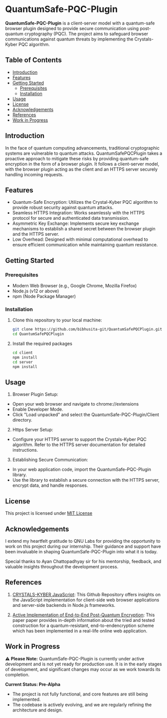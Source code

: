 # QuantumSafe-PQC-Plugin

**QuantumSafe-PQC-Plugin** is a client-server model with a quantum-safe browser plugin designed to provide secure communication using post-quantum cryptography (PQC). The project aims to safeguard browser communications against quantum threats by implementing the Crystals-Kyber PQC algorithm.

## Table of Contents

- [Introduction](#introduction)
- [Features](#features)
- [Getting Started](#getting-started)
  - [Prerequisites](#prerequisites)
  - [Installation](#installation)
- [Usage](#usage)
- [License](#license)
- [Acknowledgements](#acknowledgements)
- [References](#references)
- [Work in Progress](#work-in-progress)

## Introduction

In the face of quantum computing advancements, traditional cryptographic systems are vulnerable to quantum attacks. QuantumSafePQCPlugin takes a proactive approach to mitigate these risks by providing quantum-safe encryption in the form of a browser plugin. It follows a client-server model, with the browser plugin acting as the client and an HTTPS server securely handling incoming requests.

## Features

- Quantum-Safe Encryption: Utilizes the Crystal-Kyber PQC algorithm to provide robust security against quantum attacks.
- Seamless HTTPS Integration: Works seamlessly with the HTTPS protocol for secure and authenticated data transmission.
- Asymmetric Key Exchange: Implements secure key exchange mechanisms to establish a shared secret between the browser plugin and the HTTPS server.
- Low Overhead: Designed with minimal computational overhead to ensure efficient communication while maintaining quantum resistance.

## Getting Started

### Prerequisites

- Modern Web Browser (e.g., Google Chrome, Mozilla Firefox)
- Node.js (v12 or above)
- npm (Node Package Manager)

### Installation

1. Clone this repository to your local machine:
    ```bash
   git clone https://github.com/bibhusita-git/QuantumSafePQCPlugin.git
   cd QuantumSafePQCPlugin

2. Install the required packages
    ```bash
    cd client
    npm install
    cd server
    npm install

## Usage
1. Browser Plugin Setup:
  - Open your web browser and navigate to chrome://extensions
  - Enable Developer Mode.
  - Click "Load unpacked" and select the QuantumSafe-PQC-Plugin/Client directory.

2. Https Server Setup:
  - Configure your HTTPS server to support the Crystals-Kyber PQC algorithm. Refer to the HTTPS server documentation for detailed instructions.

3. Establishing Secure Communication:
  - In your web application code, import the QuantumSafe-PQC-Plugin library.
  - Use the library to establish a secure connection with the HTTPS server, encrypt data, and handle responses.

## License

This project is licensed under [MIT License](https://choosealicense.com/licenses/mit/)

## Acknowledgements
I extend my heartfelt gratitude to QNU Labs for providing the opportunity to work on this project during our internship. Their guidance and support have been invaluable in shaping QuantumSafe-PQC-Plugin into what it is today.

Special thanks to Ayan Chattopadhyay sir for his mentorship, feedback, and valuable insights throughout the development process.

## References
1. [CRYSTALS-KYBER JavaScript](https://github.com/antontutoveanu/crystals-kyber-javascript): This Github Repository offers insights on the JavaScript implementation for client-side web browser applications and server-side backends in Node.js frameworks. 

2. [Active Implementation of End-to-End Post-Quantum Encryption](chrome-extension://efaidnbmnnnibpcajpcglclefindmkaj/https://eprint.iacr.org/2021/356.pdf): This paper paper provides in-depth information about the tried and tested construction for a quantum-resistant, end-to-endencryption scheme which has been implemented in a real-life online web application. 

## Work in Progress
⚠️ **Please Note:** QuantumSafe-PQC-Plugin is currently under active development and is not yet ready for production use. It is in the early stages of development, and significant changes may occur as we work towards its completion.

**Current Status: Pre-Alpha**

- The project is not fully functional, and core features are still being implemented.
- The codebase is actively evolving, and we are regularly refining the architecture and design.
